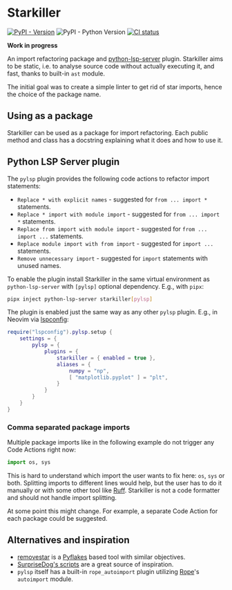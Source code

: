 # Starkiller

[![PyPI - Version](https://img.shields.io/pypi/v/starkiller)](https://pypi.org/project/starkiller/)
![PyPI - Python Version](https://img.shields.io/pypi/pyversions/starkiller)
[![CI status](https://github.com/kompoth/starkiller/actions/workflows/ci.yaml/badge.svg)](https://github.com/kompoth/starkiller/actions)

**Work in progress**

An import refactoring package and [python-lsp-server](https://github.com/python-lsp/python-lsp-server) plugin.
Starkiller aims to be static, i.e. to analyse source code without actually executing it, and fast, thanks to built-in
`ast` module.

The initial goal was to create a simple linter to get rid of star imports, hence the choice of the package name.

## Using as a package

Starkiller can be used as a package for import refactoring. Each public method and class has a docstring explaining
what it does and how to use it.

## Python LSP Server plugin

The `pylsp` plugin provides the following code actions to refactor import statements:

- `Replace * with explicit names` - suggested for `from ... import *` statements. 
- `Replace * import with module import` - suggested for `from ... import *` statements. 
- `Replace from import with module import` - suggested for `from ... import ...` statements.
- `Replace module import with from import` - suggested for `import ...` statements.
- `Remove unnecessary import` - suggested for `import` statements with unused names. 

To enable the plugin install Starkiller in the same virtual environment as `python-lsp-server` with `[pylsp]` optional
dependency. E.g., with `pipx`: 

```bash
pipx inject python-lsp-server starkiller[pylsp]
```

The plugin is enabled just the same way as any other `pylsp` plugin. E.g., in Neovim via
[lspconfig](https://github.com/neovim/nvim-lspconfig):

```lua
require("lspconfig").pylsp.setup {
    settings = {
        pylsp = {
            plugins = {
                starkiller = { enabled = true },
                aliases = {
                    numpy = "np",
                    [ "matplotlib.pyplot" ] = "plt",
                }
            }
        }
    }
}
```

### Comma separated package imports

Multiple package imports like in the following example do not trigger any Code Actions right now:

```python
import os, sys
```

This is hard to understand which import the user wants to fix here: `os`, `sys` or both. Splitting imports to different
lines would help, but the user has to do it manually or with some other tool like [Ruff](https://docs.astral.sh/ruff/).
Starkiller is not a code formatter and should not handle import splitting.

At some point this might change. For example, a separate Code Action for each package could be suggested.

## Alternatives and inspiration

- [removestar](https://www.asmeurer.com/removestar/) is a [Pyflakes](https://github.com/PyCQA/pyflakes) based tool with
similar objectives.
- [SurpriseDog's scripts](https://github.com/SurpriseDog/Star-Wrangler) are a great source of inspiration.
- `pylsp` itself has a built-in `rope_autoimport` plugin utilizing [Rope](https://github.com/python-rope/rope)'s
`autoimport` module.
